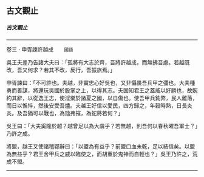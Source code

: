 

## 古文觀止

##### 古文觀止

* * *

卷三 ‧ 申胥諫許越成　　`國語`

吳王夫差乃告諸大夫曰：「孤將有大志於齊，吾將許越成，而無拂吾慮。若越既改，吾又何求？若其不改，反行，吾振旅焉。」

申胥諫曰：「不可許也。夫越，非實忠心好吳也，又非懾畏吾兵甲之彊也。大夫種勇而善謀，將還玩吳國於股掌之上，以得其志。夫固知君王之蓋威以好勝也，故婉約其辭，以從逸王志，使淫樂於諸夏之國，以自傷也。使吾甲兵鈍弊，民人離落，而日以憔悴，然後安受吾燼。夫越王好信以愛民，四方歸之，年穀時熟，日長炎炎。及吾猶可以戰也，為虺弗摧，為蛇將若何？」

吳王曰：「大夫奚隆於越？越曾足以為大虞乎？若無越，則吾何以春秋曜吾軍士？」乃許之成。

將盟，越王又使諸稽郢辭曰：「以盟為有益乎？前盟口血未乾，足以結信矣。以盟為無益乎？君王舍甲兵之威以臨使之，而胡重於鬼神而自輕也？」吳王乃許之，荒成不盟。

* * *

